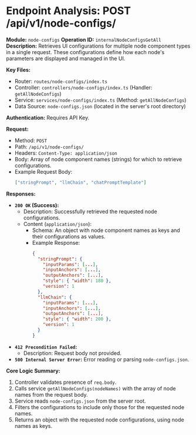 # Endpoint Analysis: POST /api/v1/node-configs/

**Module:** `node-configs`
**Operation ID:** `internalNodeConfigsGetAll`
**Description:** Retrieves UI configurations for multiple node component types in a single request. These configurations define how each node's parameters are displayed and managed in the UI.

**Key Files:**
*   Router: `routes/node-configs/index.ts`
*   Controller: `controllers/node-configs/index.ts` (Handler: `getAllNodeConfigs`)
*   Service: `services/node-configs/index.ts` (Method: `getAllNodeConfigs`)
*   Data Source: `node-configs.json` (located in the server's root directory)

**Authentication:** Requires API Key.

**Request:**
*   Method: `POST`
*   Path: `/api/v1/node-configs/`
*   Headers: `Content-Type: application/json`
*   Body: Array of node component names (strings) for which to retrieve configurations.
*   Example Request Body:
    ```json
    ["stringPrompt", "llmChain", "chatPromptTemplate"]
    ```

**Responses:**

*   **`200 OK` (Success):**
    *   Description: Successfully retrieved the requested node configurations.
    *   Content (`application/json`):
        *   Schema: An object with node component names as keys and their configurations as values.
        *   Example Response:
            ```json
            {
              "stringPrompt": {
                "inputParams": [...],
                "inputAnchors": [...],
                "outputAnchors": [...],
                "style": { "width": 180 },
                "version": 1
              },
              "llmChain": {
                "inputParams": [...],
                "inputAnchors": [...],
                "outputAnchors": [...],
                "style": { "width": 200 },
                "version": 1
              }
            }
            ```
*   **`412 Precondition Failed`:**
    *   Description: Request body not provided.
*   **`500 Internal Server Error`:** Error reading or parsing `node-configs.json`.

**Core Logic Summary:**
1. Controller validates presence of `req.body`.
2. Calls service `getAllNodeConfigs(nodeNames)` with the array of node names from the request body.
3. Service reads `node-configs.json` from the server root.
4. Filters the configurations to include only those for the requested node names.
5. Returns an object with the requested node configurations, using node names as keys. 